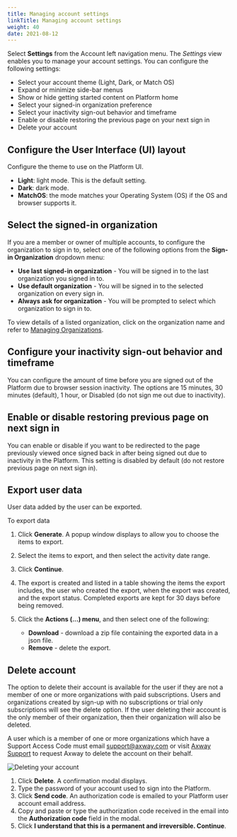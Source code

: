 ```yaml
---
title: Managing account settings
linkTitle: Managing account settings
weight: 40
date: 2021-08-12
---
```

Select **Settings** from the Account left navigation menu. The *Settings* view enables you to manage your account settings. You can configure the following settings:

* Select your account theme (Light, Dark, or Match OS)
* Expand or minimize side-bar menus
* Show or hide getting started content on Platform home
* Select your signed-in organization preference
* Select your inactivity sign-out behavior and timeframe
* Enable or disable restoring the previous page on your next sign in
* Delete your account

## Configure the User Interface (UI) layout

Configure the theme to use on the Platform UI.

* **Light**: light mode. This is the default setting.
* **Dark**: dark mode.
* **MatchOS**: the mode matches your Operating System (OS) if the OS and browser supports it.

## Select the signed-in organization

If you are a member or owner of multiple accounts, to configure the organization to sign in to, select one of the following options from the **Sign-in Organization** dropdown menu:

* **Use last signed-in organization** - You will be signed in to the last organization you signed in to.
* **Use default organization** - You will be signed in to the selected organization on every sign in.
* **Always ask for organization** - You will be prompted to select which organization to sign in to.

To view details of a listed organization, click on the organization name and refer to [Managing Organizations](/docs/management_guide/organizations/managing_organizations/).

## Configure your inactivity sign-out behavior and timeframe

You can configure the amount of time before you are signed out of the Platform due to browser session inactivity. The options are 15 minutes, 30 minutes (default), 1 hour, or Disabled (do not sign me out due to inactivity).

## Enable or disable restoring previous page on next sign in

You can enable or disable if you want to be redirected to the page previously viewed once signed back in after being signed out due to inactivity in the Platform. This setting is disabled by default (do not restore previous page on next sign in).

## Export user data

User data added by the user can be exported.

To export data

1. Click **Generate**. A popup window displays to allow you to choose the items to export.

2. Select the items to export, and then select the activity date range.

3. Click **Continue**.

4. The export is created and listed in a table showing the items the export includes, the user who created the export, when the export was created, and the export status. Completed exports are kept for 30 days before being removed.

5. Click the **Actions (...) menu**, and then select one of the following:

    * **Download** - download a zip file containing the exported data in a json file.
    * **Remove** - delete the export.

## Delete account

The option to delete their account is available for the user if they are not a member of one or more organizations with paid subscriptions. Users and organizations created by sign-up with no subscriptions or trial only subscriptions will see the delete option. If the user deleting their account is the only member of their organization, then their organization will also be deleted.

A user which is a member of one or more organizations which have a Support Access Code must email support@axway.com or visit [Axway Support](https://support.axway.com/) to request Axway to delete the account on their behalf.

![Deleting your account](/Images/account_settings_delete.png)

1. Click **Delete**. A confirmation modal displays.
2. Type the password of your account used to sign into the Platform.
3. Click **Send code**. An authorization code is emailed to your Platform user account email address.
4. Copy and paste or type the authorization code received in the email into the **Authorization code** field in the modal.
5. Click **I understand that this is a permanent and irreversible. Continue**.